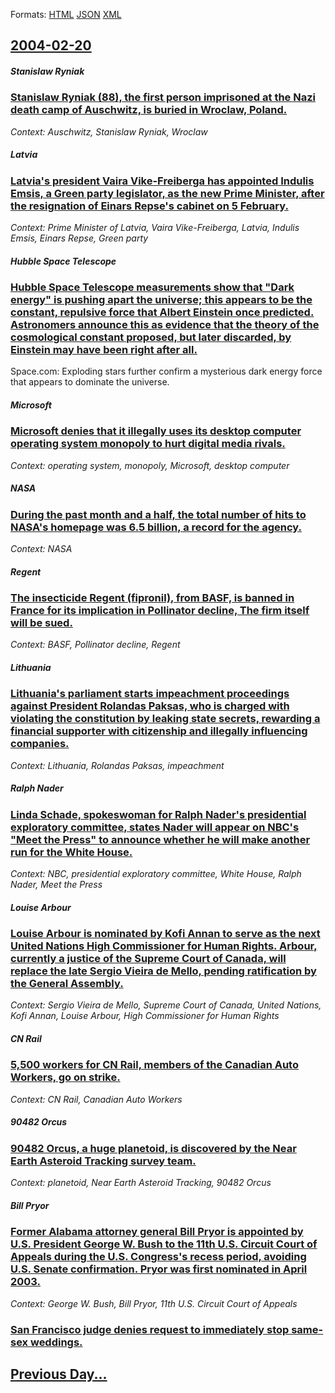 
Formats: [HTML](2004/02/20/index.html)  [JSON](2004/02/20/index.json)  [XML](2004/02/20/index.xml)  

## [2004-02-20](/news/2004/02/20/index.md)

##### Stanislaw Ryniak
### [ Stanislaw Ryniak (88), the first person imprisoned at the Nazi death camp of Auschwitz, is buried in Wroclaw, Poland. ](/news/2004/02/20/stanislaw-ryniak-88-the-first-person-imprisoned-at-the-nazi-death-camp-of-auschwitz-is-buried-in-wroclaw-poland.md)
_Context: Auschwitz, Stanislaw Ryniak, Wroclaw_

##### Latvia
### [ Latvia's president Vaira Vike-Freiberga has appointed Indulis Emsis, a Green party legislator, as the new Prime Minister, after the resignation of Einars Repse's cabinet on 5 February. ](/news/2004/02/20/latvia-s-president-vaira-vike-freiberga-has-appointed-indulis-emsis-a-green-party-legislator-as-the-new-prime-minister-after-the-resigna.md)
_Context: Prime Minister of Latvia, Vaira Vike-Freiberga, Latvia, Indulis Emsis, Einars Repse, Green party_

##### Hubble Space Telescope
### [ Hubble Space Telescope measurements show that "Dark energy" is pushing apart the universe; this appears to be the constant, repulsive force that Albert Einstein once predicted. Astronomers announce this as evidence that the theory of the cosmological constant proposed, but later discarded, by Einstein may have been right after all. ](/news/2004/02/20/hubble-space-telescope-measurements-show-that-dark-energy-is-pushing-apart-the-universe-this-appears-to-be-the-constant-repulsive-force.md)
Space.com: Exploding stars further confirm a mysterious dark energy force that appears to dominate the universe.

##### Microsoft
### [ Microsoft denies that it illegally uses its desktop computer operating system monopoly to hurt digital media rivals. ](/news/2004/02/20/microsoft-denies-that-it-illegally-uses-its-desktop-computer-operating-system-monopoly-to-hurt-digital-media-rivals.md)
_Context: operating system, monopoly, Microsoft, desktop computer_

##### NASA
### [ During the past month and a half, the total number of hits to NASA's homepage was 6.5 billion, a record for the agency. ](/news/2004/02/20/during-the-past-month-and-a-half-the-total-number-of-hits-to-nasa-s-homepage-was-6-5-billion-a-record-for-the-agency.md)
_Context: NASA_

##### Regent
### [ The insecticide Regent (fipronil), from BASF, is banned in France for its implication in Pollinator decline, The firm itself will be sued. ](/news/2004/02/20/the-insecticide-regent-fipronil-from-basf-is-banned-in-france-for-its-implication-in-pollinator-decline-the-firm-itself-will-be-sued.md)
_Context: BASF, Pollinator decline, Regent_

##### Lithuania
### [ Lithuania's parliament starts impeachment proceedings against President Rolandas Paksas, who is charged with violating the constitution by leaking state secrets, rewarding a financial supporter with citizenship and illegally influencing companies. ](/news/2004/02/20/lithuania-s-parliament-starts-impeachment-proceedings-against-president-rolandas-paksas-who-is-charged-with-violating-the-constitution-by.md)
_Context: Lithuania, Rolandas Paksas, impeachment_

##### Ralph Nader
### [ Linda Schade, spokeswoman for Ralph Nader's presidential exploratory committee, states Nader will appear on NBC's "Meet the Press" to announce whether he will make another run for the White House. ](/news/2004/02/20/linda-schade-spokeswoman-for-ralph-nader-s-presidential-exploratory-committee-states-nader-will-appear-on-nbc-s-meet-the-press-to-annou.md)
_Context: NBC, presidential exploratory committee, White House, Ralph Nader, Meet the Press_

##### Louise Arbour
### [ Louise Arbour is nominated by Kofi Annan to serve as the next United Nations High Commissioner for Human Rights. Arbour, currently a justice of the Supreme Court of Canada, will replace the late Sergio Vieira de Mello, pending ratification by the General Assembly. ](/news/2004/02/20/louise-arbour-is-nominated-by-kofi-annan-to-serve-as-the-next-united-nations-high-commissioner-for-human-rights-arbour-currently-a-justic.md)
_Context: Sergio Vieira de Mello, Supreme Court of Canada, United Nations, Kofi Annan, Louise Arbour, High Commissioner for Human Rights_

##### CN Rail
### [ 5,500 workers for CN Rail, members of the Canadian Auto Workers, go on strike. ](/news/2004/02/20/5-500-workers-for-cn-rail-members-of-the-canadian-auto-workers-go-on-strike.md)
_Context: CN Rail, Canadian Auto Workers_

##### 90482 Orcus
### [ 90482 Orcus, a huge planetoid, is discovered by the Near Earth Asteroid Tracking survey team. ](/news/2004/02/20/90482-orcus-a-huge-planetoid-is-discovered-by-the-near-earth-asteroid-tracking-survey-team.md)
_Context: planetoid, Near Earth Asteroid Tracking, 90482 Orcus_

##### Bill Pryor
### [ Former Alabama attorney general Bill Pryor is appointed by U.S. President George W. Bush to the 11th U.S. Circuit Court of Appeals during the U.S. Congress's recess period, avoiding U.S. Senate confirmation. Pryor was first nominated in April 2003. ](/news/2004/02/20/former-alabama-attorney-general-bill-pryor-is-appointed-by-u-s-president-george-w-bush-to-the-11th-u-s-circuit-court-of-appeals-during-t.md)
_Context: George W. Bush, Bill Pryor, 11th U.S. Circuit Court of Appeals_

##### 
### [ San Francisco judge denies request to immediately stop same-sex weddings. ](/news/2004/02/20/san-francisco-judge-denies-request-to-immediately-stop-same-sex-weddings.md)
## [Previous Day...](/news/2004/02/19/index.md)

